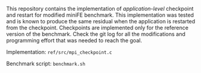 This repository contains the implementation of _application-level_ checkpoint
and restart for modified miniFE benchmark. This implementation was tested and
is known to produce the same residual when the application is restarted from
the checkpoint. Checkpoints are implemented only for the reference version of
the benchmark. Check the git log for all the modifications and programming
effort that was needed to reach the goal.

Implementation: `ref/src/mpi_checkpoint.c`

Benchmark script: `benchmark.sh`
